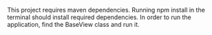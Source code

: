 This project requires maven dependencies. Running npm install in the terminal should install required dependencies. In order to run the application, find the BaseView class and run it.
